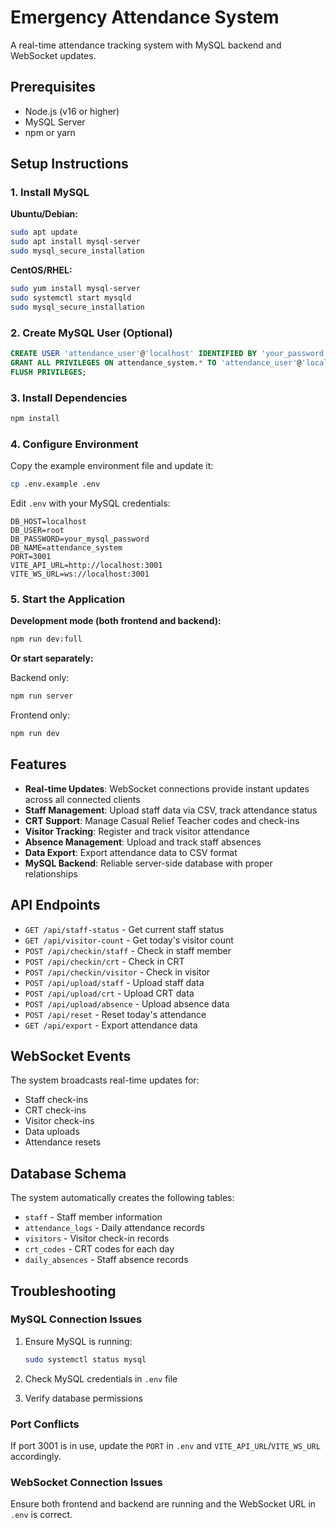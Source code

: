 # Emergency Attendance System

A real-time attendance tracking system with MySQL backend and WebSocket updates.

## Prerequisites

- Node.js (v16 or higher)
- MySQL Server
- npm or yarn

## Setup Instructions

### 1. Install MySQL

**Ubuntu/Debian:**
```bash
sudo apt update
sudo apt install mysql-server
sudo mysql_secure_installation
```

**CentOS/RHEL:**
```bash
sudo yum install mysql-server
sudo systemctl start mysqld
sudo mysql_secure_installation
```

### 2. Create MySQL User (Optional)

```sql
CREATE USER 'attendance_user'@'localhost' IDENTIFIED BY 'your_password';
GRANT ALL PRIVILEGES ON attendance_system.* TO 'attendance_user'@'localhost';
FLUSH PRIVILEGES;
```

### 3. Install Dependencies

```bash
npm install
```

### 4. Configure Environment

Copy the example environment file and update it:

```bash
cp .env.example .env
```

Edit `.env` with your MySQL credentials:

```env
DB_HOST=localhost
DB_USER=root
DB_PASSWORD=your_mysql_password
DB_NAME=attendance_system
PORT=3001
VITE_API_URL=http://localhost:3001
VITE_WS_URL=ws://localhost:3001
```

### 5. Start the Application

**Development mode (both frontend and backend):**
```bash
npm run dev:full
```

**Or start separately:**

Backend only:
```bash
npm run server
```

Frontend only:
```bash
npm run dev
```

## Features

- **Real-time Updates**: WebSocket connections provide instant updates across all connected clients
- **Staff Management**: Upload staff data via CSV, track attendance status
- **CRT Support**: Manage Casual Relief Teacher codes and check-ins
- **Visitor Tracking**: Register and track visitor attendance
- **Absence Management**: Upload and track staff absences
- **Data Export**: Export attendance data to CSV format
- **MySQL Backend**: Reliable server-side database with proper relationships

## API Endpoints

- `GET /api/staff-status` - Get current staff status
- `GET /api/visitor-count` - Get today's visitor count
- `POST /api/checkin/staff` - Check in staff member
- `POST /api/checkin/crt` - Check in CRT
- `POST /api/checkin/visitor` - Check in visitor
- `POST /api/upload/staff` - Upload staff data
- `POST /api/upload/crt` - Upload CRT data
- `POST /api/upload/absence` - Upload absence data
- `POST /api/reset` - Reset today's attendance
- `GET /api/export` - Export attendance data

## WebSocket Events

The system broadcasts real-time updates for:
- Staff check-ins
- CRT check-ins
- Visitor check-ins
- Data uploads
- Attendance resets

## Database Schema

The system automatically creates the following tables:
- `staff` - Staff member information
- `attendance_logs` - Daily attendance records
- `visitors` - Visitor check-in records
- `crt_codes` - CRT codes for each day
- `daily_absences` - Staff absence records

## Troubleshooting

### MySQL Connection Issues

1. Ensure MySQL is running:
   ```bash
   sudo systemctl status mysql
   ```

2. Check MySQL credentials in `.env` file

3. Verify database permissions

### Port Conflicts

If port 3001 is in use, update the `PORT` in `.env` and `VITE_API_URL`/`VITE_WS_URL` accordingly.

### WebSocket Connection Issues

Ensure both frontend and backend are running and the WebSocket URL in `.env` is correct.